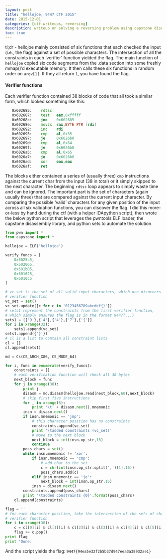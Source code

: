 ```yaml
---
layout: post
title: "hellojoe, 9447 CTF 2015"
date: 2015-12-01
categories: [ctf-writeups, reversing]
description: writeup on solving a reversing problem using capstone disassembly with constraint solving 
toc: true
---
```


tl;dr - hellojoe mainly consisted of six functions that each checked the input (i.e., the flag) against a set of possible characters. The intersection of all the constraints in each ‘verifier’ function yielded the flag.
The main function of `hellojoe` copied six code segments from the .data section into some freshly mmap()’d executable memory. It then calls these six functions in random order on `argv[1]`.  If they all return `1`, you have found the flag.

#### Verifier functions

Each verifier function contained 38 blocks of code that all took a similar form, which looked something like this:

```asm
   0x602685:    rdtsc
   0x602687:    test   eax,0xfffff
   0x60268c:    jne    0x602685
   0x60268e:    movzx  rax,BYTE PTR [rdi]
   0x602692:    inc    rdi
   0x602695:    cmp    al,0x35
   0x602697:    je     0x6026b0
   0x60269d:    cmp    al,0x64
   0x60269f:    je     0x6026b0
   0x6026a5:    cmp    al,0x65
   0x6026a7:    je     0x6026b0
   0x6026ad:    xor    eax,eax
   0x6026af:    ret
```

The blocks either contained a series of (usually three) `cmp` instructions against the current char from the input (38 in total) or it simply skipped to the next character. The beginning `rdtsc` loop appears to simply waste time and can be ignored. The important part is the set of characters (again usually three) that are compared against the current input character. By comparing the possible ‘valid’ characters for any given position of the input across all six validation functions, you can discover the flag. I did this more-or-less by hand during the ctf (with a helper IDApython script), then wrote the below python script that leverages the pwntools ELF loader, the capstone disassembly library, and python sets to automate the solution. 

```python
from pwn import *
from capstone import *

hellojoe = ELF('hellojoe')

verify_funcs = [
    0x6025c5,
    0x602065, 
    0x601b05,
    0x601625,
    0x6010c5
]

# vc_set is the set of all valid input characters, which one disocvers when analyzing the first
# verifier function
vc_set = set()
vc_set.update([c for c in '0123456789abcdef{}'])
# sets1 represent the constraints from the first verifier function,
# which simply ensures the flag is in the format 9447{...}
sets1 = [{'9'},{'4'},{'4'},{'7'},{'{'}]
for i in xrange(32):
    sets1.append(vc_set)
sets1.append({'}'})
# cl is a list to contain all constraint lists
cl = []
cl.append(sets1)

md = Cs(CS_ARCH_X86, CS_MODE_64)

for i, func in enumerate(verify_funcs):
    constraints = []
    # each verification function will check all 38 bytes
    next_block = func
    for j in xrange(38):
        print j
        disasm = md.disasm(hellojoe.read(next_block,60),next_block)
        # skip first five instructions
        for _ in xrange(5):
            print '\t' + disasm.next().mnemonic
        insn = disasm.next()
        if insn.mnemonic == 'jmp':
            # this character position has no constraints
            constraints.append(vc_set)
            print '\tadded constraints (vc_set)'
            # move to the next block
            next_block = int(insn.op_str,16)
            continue
        poss_chars = set()
        while insn.mnemonic != 'xor':
            if insn.mnemonic == 'cmp':
                # add char to the set
                c = chr(int(insn.op_str.split(',')[1],16))
                poss_chars.add(c)
            elif insn.mnemonic == 'je':
                next_block = int(insn.op_str,16)
            insn = disasm.next()
        constraints.append(poss_chars)
        print '\tadded constraints {0}'.format(poss_chars)
    cl.append(constraints)

flag = ''
# for each character position, take the intersection of the sets of character constraints from each 
# verifier function
for i in xrange(38):
    c = cl[0][i] & cl[1][i] & cl[2][i] & cl[3][i] & cl[4][i] & cl[5][i]
    flag += c.pop()
print flag
print 'Done.'
```

And the script yields the flag: `9447{94ea5e32f2b5b37d947eea3a38932ae1}`

